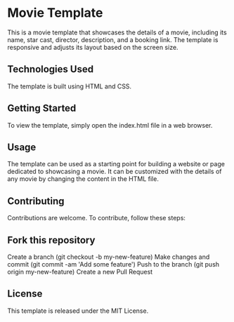 # Movie Template
This is a movie template that showcases the details of a movie, including its name, star cast, director, description, and a booking link. The template is responsive and adjusts its layout based on the screen size.

## Technologies Used
The template is built using HTML and CSS.

## Getting Started
To view the template, simply open the index.html file in a web browser.

## Usage
The template can be used as a starting point for building a website or page dedicated to showcasing a movie. It can be customized with the details of any movie by changing the content in the HTML file.

## Contributing
Contributions are welcome. To contribute, follow these steps:

## Fork this repository
Create a branch (git checkout -b my-new-feature)
Make changes and commit (git commit -am 'Add some feature')
Push to the branch (git push origin my-new-feature)
Create a new Pull Request
## License
This template is released under the MIT License.
